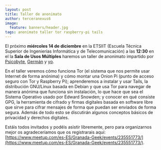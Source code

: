 ```yaml
---
layout: post
title: Taller de anonimato
author: terceranexus6
image:
  feature: banners/header.jpg
tags: anonimato taller tor raspberry-pi tails
---
```


El próximo **miércoles 14 de diciembre** en la ETSIIT (Escuela Técnica Superior de Ingenierías Informática y de Telecomunicación) a las **12:30** en el la **Sala de Usos Múltiples** haremos un taller de anonimato impartido por [Psicobyte](https://twitter.com/psicobyte_), [Germán](https://twitter.com/germaaan_) y [yo](https://twitter.com/Terceranexus6).

En el taller veremos cómo funciona Tor (el sistema que nos permite usar Internet de forma anónima) y cómo montar una Onion Pi (punto de acceso seguro con Tor y Raspberry Pi); aprenderemos a instalar y usar Tails, la distribución GNU/Linux basada en Debian y que usa Tor para navegar de manera anónima que funciona sin instalación, lo que hace que sea el Sistema Operativo usado por Edward Snowden; y conocer en qué consiste GPG, la herramienta de cifrado y firmas digitales basada en software libre que sirve para cifrar mensajes de forma que puedan ser enviados de forma segura. Además de todo esto se discutirán algunos conceptos básicos de privacidad y derechos digitales.

Estáis todos invitados y podéis asistir libremente, pero para organizarnos mejor os agradeceríamos que os registrarais aquí: [https://www.meetup.com/es-ES/Granada-Geek/events/235551773/](https://www.meetup.com/es-ES/Granada-Geek/events/235551773/).
